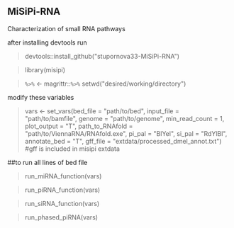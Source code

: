 ## MiSiPi-RNA
Characterization of small RNA pathways

after installing devtools run 
>devtools::install_github("stupornova33-MiSiPi-RNA")


>library(misipi)

>`%>%` <- magrittr::`%>%`
>setwd("desired/working/directory")

modify these variables


>vars <- set_vars(bed_file = "path/to/bed", input_file = "path/to/bamfile", 
>                 genome = "path/to/genome", min_read_count = 1, plot_output = "T", 
>                 path_to_RNAfold = "path/to/ViennaRNA/RNAfold.exe", pi_pal = "BlYel", si_pal = "RdYlBl", annotate_bed = "T",
>                 gff_file = "extdata/processed_dmel_annot.txt") #gff is included in misipi extdata


##to run all lines of bed file


>run_miRNA_function(vars)


>run_piRNA_function(vars)


>run_siRNA_function(vars)


>run_phased_piRNA(vars)
